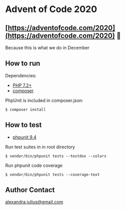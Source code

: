 # Advent of Code 2020
## [https://adventofcode.com/2020](https://adventofcode.com/2020) :christmas_tree:

Because this is what we do in December

## How to run
Dependencies:

* [PHP 7.2+](http://php.net/downloads.php)
* [composer](https://getcomposer.org/)

PhpUnit is included in composer.json:
```
$ composer install
```

## How to test
* [phpunit 9.4](https://phpunit.de/getting-started/phpunit-9.html)

Run test suites in in root directory
```
$ vendor/bin/phpunit tests --testdox --colors
```
Run phpunit code coverage
```
$ vendor/bin/phpunit tests --coverage-text
```

## Author Contact
[alexandra.julius@gmail.com](mailto:alexandra.julius@gmail.com)
